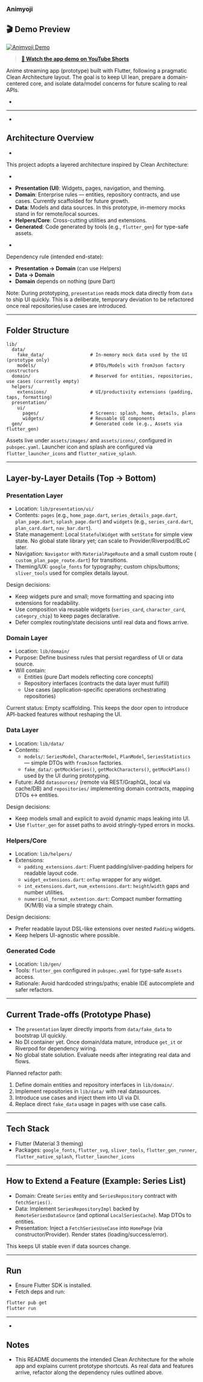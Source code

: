 ### Animyoji

## 🎬 Demo Preview

[![Animyoji Demo](https://img.youtube.com/vi/bj4AzTbcWu8/maxresdefault.jpg)](https://youtube.com/shorts/bj4AzTbcWu8)

> **[📱 Watch the app demo on YouTube Shorts](https://youtube.com/shorts/bj4AzTbcWu8)**

Anime streaming app (prototype) built with Flutter, following a pragmatic Clean Architecture layout.
The goal is to keep UI lean, prepare a domain-centered core, and isolate data/model concerns for
future scaling to real APIs.

+

---

+

## Architecture Overview

+

This project adopts a layered architecture inspired by Clean Architecture:

+

- **Presentation (UI)**: Widgets, pages, navigation, and theming.
- **Domain**: Enterprise rules — entities, repository contracts, and use cases. Currently scaffolded
  for future growth.
- **Data**: Models and data sources. In this prototype, in-memory mocks stand in for remote/local
  sources.
- **Helpers/Core**: Cross-cutting utilities and extensions.
- **Generated**: Code generated by tools (e.g., `flutter_gen`) for type-safe assets.

+

Dependency rule (intended end-state):

- **Presentation → Domain** (can use Helpers)
- **Data → Domain**
- **Domain** depends on nothing (pure Dart)

Note: During prototyping, `presentation` reads mock data directly from `data` to ship UI quickly.
This is a deliberate, temporary deviation to be refactored once real repositories/use cases are
introduced.

---

## Folder Structure

```
lib/
  data/
    fake_data/                 # In-memory mock data used by the UI (prototype only)
    models/                    # DTOs/Models with fromJson factory constructors
  domain/                      # Reserved for entities, repositories, use cases (currently empty)
  helpers/
    extensions/                # UI/productivity extensions (padding, taps, formatting)
  presentation/
    ui/
      pages/                   # Screens: splash, home, details, plans
      widgets/                 # Reusable UI components
  gen/                         # Generated code (e.g., Assets via flutter_gen)
```

Assets live under `assets/images/` and `assets/icons/`, configured in `pubspec.yaml`. Launcher icon
and splash are configured via `flutter_launcher_icons` and `flutter_native_splash`.

---

## Layer-by-Layer Details (Top → Bottom)

### Presentation Layer

- Location: `lib/presentation/ui/`
- Contents: `pages` (e.g., `home_page.dart`, `series_details_page.dart`, `plan_page.dart`,
  `splash_page.dart`) and `widgets` (e.g., `series_card.dart`, `plan_card.dart`, `nav_bar.dart`).
- State management: Local `StatefulWidget` with `setState` for simple view state. No global state
  library yet; can scale to Provider/Riverpod/BLoC later.
- Navigation: `Navigator` with `MaterialPageRoute` and a small custom route (
  `custom_plan_page_route.dart`) for transitions.
- Theming/UX: `google_fonts` for typography; custom chips/buttons; `sliver_tools` used for complex
  details layout.

Design decisions:

- Keep widgets pure and small; move formatting and spacing into extensions for readability.
- Use composition via reusable widgets (`series_card`, `character_card`, `category_chip`) to keep
  pages declarative.
- Defer complex routing/state decisions until real data and flows arrive.

### Domain Layer

- Location: `lib/domain/`
- Purpose: Define business rules that persist regardless of UI or data source.
- Will contain:
    - Entities (pure Dart models reflecting core concepts)
    - Repository interfaces (contracts the data layer must fulfill)
    - Use cases (application-specific operations orchestrating repositories)

Current status: Empty scaffolding. This keeps the door open to introduce API-backed features without
reshaping the UI.

### Data Layer

- Location: `lib/data/`
- Contents:
    - `models/`: `SeriesModel`, `CharacterModel`, `PlanModel`, `SeriesStatistics` — simple DTOs with
      `fromJson` factories.
    - `fake_data/`: `getMockSeries()`, `getMockCharacters()`, `getMockPlans()` used by the UI during
      prototyping.
- Future: Add `datasources/` (remote via REST/GraphQL, local via cache/DB) and `repositories/`
  implementing domain contracts, mapping DTOs ↔ entities.

Design decisions:

- Keep models small and explicit to avoid dynamic maps leaking into UI.
- Use `flutter_gen` for asset paths to avoid stringly-typed errors in mocks.

### Helpers/Core

- Location: `lib/helpers/`
- Extensions:
    - `padding_extensions.dart`: Fluent padding/sliver-padding helpers for readable layout code.
    - `widget_extensions.dart`: `onTap` wrapper for any widget.
    - `int_extensions.dart`, `num_extensions.dart`: `height`/`width` gaps and number utilities.
    - `numerical_format_extention.dart`: Compact number formatting (K/M/B) via a simple strategy
      chain.

Design decisions:

- Prefer readable layout DSL-like extensions over nested `Padding` widgets.
- Keep helpers UI-agnostic where possible.

### Generated Code

- Location: `lib/gen/`
- Tools: `flutter_gen` configured in `pubspec.yaml` for type-safe `Assets` access.
- Rationale: Avoid hardcoded strings/paths; enable IDE autocomplete and safer refactors.

---

## Current Trade-offs (Prototype Phase)

- The `presentation` layer directly imports from `data/fake_data` to bootstrap UI quickly.
- No DI container yet. Once domain/data mature, introduce `get_it` or Riverpod for dependency
  wiring.
- No global state solution. Evaluate needs after integrating real data and flows.

Planned refactor path:

1. Define domain entities and repository interfaces in `lib/domain/`.
2. Implement repositories in `lib/data/` with real datasources.
3. Introduce use cases and inject them into UI via DI.
4. Replace direct `fake_data` usage in pages with use case calls.

---

## Tech Stack

- Flutter (Material 3 theming)
- Packages: `google_fonts`, `flutter_svg`, `sliver_tools`, `flutter_gen_runner`,
  `flutter_native_splash`, `flutter_launcher_icons`

---

## How to Extend a Feature (Example: Series List)

- Domain: Create `Series` entity and `SeriesRepository` contract with `fetchSeries()`.
- Data: Implement `SeriesRepositoryImpl` backed by `RemoteSeriesDataSource` (and optional
  `LocalSeriesCache`). Map DTOs to entities.
- Presentation: Inject a `FetchSeriesUseCase` into `HomePage` (via constructor/Provider). Render
  states (loading/success/error).

This keeps UI stable even if data sources change.

---

## Run

- Ensure Flutter SDK is installed.
- Fetch deps and run:

```bash
flutter pub get
flutter run
```

---

+

## Notes

- This README documents the intended Clean Architecture for the whole app and explains current
  prototype shortcuts. As real data and features arrive, refactor along the dependency rules
  outlined above.
